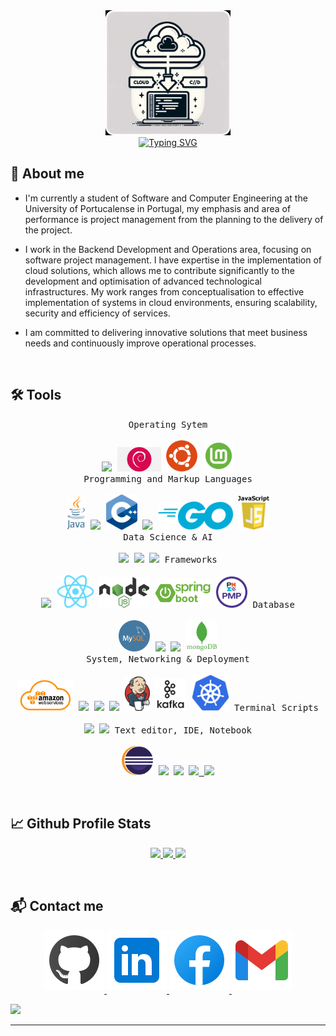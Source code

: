 <div align=center>
    <img src="https://raw.githubusercontent.com/migueloo-coder/migueloo-coder/main/resources/Devops.png" alt="DevOps 3d icon" height="200">
</div>
<div align=center>
    <a href="https://git.io/typing-svg"><img src="https://readme-typing-svg.herokuapp.com?font=Fira+Code&pause=1000&color=2C7FF7&random=false&width=435&lines=Hello+Word!!%2C+I+am+Miguel+A+Pinzon+C;Software+Engineer;Site+Reliability+Engineer+-+DevOps;Cloud+Architect+Solutions" alt="Typing SVG" /></a>
</div>



## 🚀 About me

- I'm currently a student of Software and Computer Engineering at the University of Portucalense in Portugal, my emphasis and area of performance is project management from the planning to the delivery of the project.

- I work in the Backend Development and Operations area, focusing on software project management. I have expertise in the implementation of cloud solutions, which allows me to contribute significantly to the development and optimisation of advanced technological infrastructures. My work ranges from conceptualisation to effective implementation of systems in cloud environments, ensuring scalability, security and efficiency of services. 

- I am committed to delivering innovative solutions that meet business needs and continuously improve operational processes.

<br/>

## 🛠️ Tools

<p align=center>
 <kbd>
      <kbd>Operating Sytem</kbd>
      <br>
      <br>
        <a href="https://www.microsoft.com/en-us/windows" target="_blank"><img width="50px" src="https://cdn.jsdelivr.net/gh/devicons/devicon/icons/windows8/windows8-original.svg" /></a>
        <a href="https://pop.system76.com/" target="_blank"><img width="70px" src="https://raw.githubusercontent.com/migueloo-coder/migueloo-coder/main/resources/debian.png" /></a>
        <a href="https://ubuntu.com/" target="_blank"><img width="50px" src="https://raw.githubusercontent.com/migueloo-coder/migueloo-coder/main/resources/ubuntu.png" /></a>
        <a href="https://archlinux.org/" target="_blank"><img width="50px" src="https://raw.githubusercontent.com/migueloo-coder/migueloo-coder/main/resources/mint.png" /></a>
    </kbd>
      <br>
    <kbd>
      <kbd>Programming and Markup Languages</kbd>
      <br>
      <br>
        <a href="java" target="_blank"><img width="30px" src="https://raw.githubusercontent.com/migueloo-coder/migueloo-coder/main/resources/java.png" /></a>
        <a href="https://www.python.org/" target="_blank"><img width="55px" src="https://cdn.jsdelivr.net/gh/devicons/devicon/icons/python/python-original.svg" /></a>
        <a href="https://www.rust-lang.org/" target="_blank"><img width="50px" src="https://raw.githubusercontent.com/migueloo-coder/migueloo-coder/main/resources/c++.png" /></a>
        <a href="https://www.cprogramming.com/" target="_blank"><img width="55px" src="https://cdn.jsdelivr.net/gh/devicons/devicon/icons/c/c-original.svg" /></a>
        <a href="https://www.lua.org/" target="_blank"><img width="120px" src="https://raw.githubusercontent.com/migueloo-coder/migueloo-coder/main/resources/go.png" /></a>
        <a href="https://html.com/html5/" target="_blank"><img width="50px" src="https://raw.githubusercontent.com/migueloo-coder/migueloo-coder/main/resources/javascript.png" /> </a> 
    </kbd>
      <br>
    <kbd>
      <kbd>Data Science & AI</kbd>
      <br>
      <br>
      <a href='https://www.tensorflow.org/' target="_blank"><img width="50px" src="https://cdn.jsdelivr.net/gh/devicons/devicon/icons/tensorflow/tensorflow-original.svg" /></a>
      <a href="https://numpy.org/" target="_blank"><img width="50px" src="https://cdn.jsdelivr.net/gh/devicons/devicon/icons/numpy/numpy-original.svg" /></a>
      <a href="https://opencv.org/" target="_blank"><img width="50px" src="https://cdn.jsdelivr.net/gh/devicons/devicon/icons/opencv/opencv-original-wordmark.svg" /></a>
    </kbd>
    <kbd>
      <kbd>Frameworks</kbd>
      <br>
      <br>
        <a href="https://www.djangoproject.com/" target="_blank"><img width="50px" src="https://cdn.jsdelivr.net/gh/devicons/devicon/icons/django/django-plain.svg" /></a>
        <a href="https://www.djangoproject.com/" target="_blank"><img width="60px" src="https://raw.githubusercontent.com/migueloo-coder/migueloo-coder/main/resources/react.png" /></a>
        <a href="https://www.djangoproject.com/" target="_blank"><img width="80px" src="https://raw.githubusercontent.com/migueloo-coder/migueloo-coder/main/resources/nodejs.png" /></a>
        <a href="https://www.djangoproject.com/" target="_blank"><img width="90px" src="https://raw.githubusercontent.com/migueloo-coder/migueloo-coder/main/resources/spring.png" /></a>
        <a href="https://www.djangoproject.com/" target="_blank"><img width="50px" src="https://raw.githubusercontent.com/migueloo-coder/migueloo-coder/main/resources/pmp.png" /></a>
    </kbd>
    <kbd>
      <kbd>Database</kbd>
      <br>
      <br>
      <a href="https://www.mysql.com/" target="_blank"><img width="50px" src="https://raw.githubusercontent.com/migueloo-coder/migueloo-coder/main/resources/mysql.png" /></a>
      <a href="https://www.postgresql.org/" target="_blank"><img width="50px" src="https://cdn.jsdelivr.net/gh/devicons/devicon/icons/postgresql/postgresql-original.svg" /></a>
      <a href="https://www.microsoft.com/en-us/sql-server/sql-server-downloads" target="_blank"><img width="50px" src="https://cdn.jsdelivr.net/gh/devicons/devicon/icons/microsoftsqlserver/microsoftsqlserver-plain-wordmark.svg" /></a>
      <a href="https://www.mysql.com/" target="_blank"><img width="50px" src="https://raw.githubusercontent.com/migueloo-coder/migueloo-coder/main/resources/mongo.png" /></a>
    </kbd>
      <br>
    <kbd>
      <kbd>System, Networking & Deployment</kbd>
      <br>
      <br>
      <a href="https://www.mysql.com/" target="_blank"><img width="90px" src="https://raw.githubusercontent.com/migueloo-coder/migueloo-coder/main/resources/aws.png" /></a>
      <a href="https://www.heroku.com/" target="_blank"><img width="50px" src="https://cdn.jsdelivr.net/gh/devicons/devicon/icons/heroku/heroku-plain.svg" /></a>
      <a href="https://git-scm.com/" target="_blank"><img width="50px" src="https://cdn.jsdelivr.net/gh/devicons/devicon/icons/git/git-plain.svg" /></a>
      <a href="https://www.docker.com/" target="_blank"><img width="50px" src="https://cdn.jsdelivr.net/gh/devicons/devicon/icons/docker/docker-plain.svg" /></a>
      <a href="https://www.mysql.com/" target="_blank"><img width="40px" src="https://raw.githubusercontent.com/migueloo-coder/migueloo-coder/main/resources/jenkins.png" /></a>
      <a href="https://www.mysql.com/" target="_blank"><img width="50px" src="https://raw.githubusercontent.com/migueloo-coder/migueloo-coder/main/resources/kafka.png" /></a>
      <a href="https://www.mysql.com/" target="_blank"><img width="60px" src="https://raw.githubusercontent.com/migueloo-coder/migueloo-coder/main/resources/kubernetes.png" /></a>
    </kbd>
    <kbd>
      <kbd>Terminal Scripts</kbd>
      <br>
      <br>
        <a href="https://www.gnu.org/software/bash/" target="_blank"><img width="50px" src="https://cdn.jsdelivr.net/gh/devicons/devicon/icons/bash/bash-plain.svg" /></a>
        <a href="https://learn.microsoft.com/en-us/powershell/" target="_blank"><img width="50px" src="https://upload.wikimedia.org/wikipedia/commons/a/af/PowerShell_Core_6.0_icon.png" /></a>
    </kbd>
    <kbd>
      <kbd>Text editor, IDE, Notebook</kbd>
      <br>
      <br>
      <a href="https://www.vim.org/" target="_blank"><img width="50px" src="https://raw.githubusercontent.com/migueloo-coder/migueloo-coder/main/resources/eclipse.png" /></a>
      <a href="https://plutojl.org/" target="_blank"><img width="50px" src="https://juliacomputing.gallerycdn.vsassets.io/extensions/juliacomputing/pluto-vscode/0.1.2/1649235051665/Microsoft.VisualStudio.Services.Icons.Default" /></a>
      <a href="https://jupyter.org/" target="_blank"><img width="50px" src="https://cdn.jsdelivr.net/gh/devicons/devicon/icons/jupyter/jupyter-original-wordmark.svg" /></a>
      <a href="https://code.visualstudio.com/" target="_blank"><img width="50px" src="https://cdn.jsdelivr.net/gh/devicons/devicon/icons/vscode/vscode-original.svg" />
      <a href="https://www.jetbrains.com/pycharm/" target="_blank"><img width="50px" src="https://upload.wikimedia.org/wikipedia/commons/1/1d/PyCharm_Icon.svg" /></a>
      </kbd>
</p>

<br/>

## 📈 Github Profile Stats

<p align="center">
    <a href="https://github.com/migueloo-coder">
        <img height="180em" src="https://streak-stats.demolab.com?user=migueloo-coder&theme=tokyonight&hide_border=true&border_radius="/>
        <img height="180em" src="https://github-readme-stats.vercel.app/api?username=migueloo-coder&show_icons=true&count_private=true&hide_border=true&theme=tokyonight&include_all_commits=true&count_private=true"/>
        <img height="180em" src="https://github-readme-stats.vercel.app/api/top-langs/?username=migueloo-coder&hide_border=true&layout=compact&theme=tokyonight&hide=jupyter%20notebook"/>
    </a>
</p>

<br/>

<!--## 🏆 Github Profile Trophy

<p align="left">
    <a href="https://github.com/hungpham3112">
        <img height="180em"
        src="https://github-profile-trophy.vercel.app/?username=hungpham3112&theme=tokyonight&no-frame=true&margin-h=15&row=3&title=MultiLanguage,Joined2020,Issues,PullRequest,Commits,Repositories"/>
</a>
</p>
-->
## 📬 Contact me

<p align=center>
    <a href="https://github.com/migueloo-coder" target="_blank">
        <img src="https://raw.githubusercontent.com/hungpham3112/hungpham3112/main/assets/github.svg" alt=github style="margin-bottom: 5px;" />
    </a>
    <a href="https://linkedin.com/in/migueloo-coder" target="_blank">
        <img src="https://raw.githubusercontent.com/hungpham3112/hungpham3112/main/assets/linkedin.svg" alt=linkedin style="margin-bottom: 5px;" />
    </a>
    <a href="https://www.facebook.com/phamhung311202" target="_blank">
        <img src="https://raw.githubusercontent.com/hungpham3112/hungpham3112/main/assets/facebook.svg" alt=facebook style="margin-bottom: 5px;" />
    </a>
    <a href="mailto:phamhung20022015@gmail.com" target="_blank">
        <img src="https://raw.githubusercontent.com/hungpham3112/hungpham3112/main/assets/gmail.svg" alt=gmail style="margin-bottom: 5px;" />
    </a>
</p>

<img src="https://user-images.githubusercontent.com/73097560/115834477-dbab4500-a447-11eb-908a-139a6edaec5c.gif" />

---
